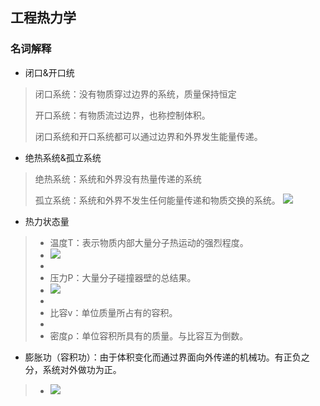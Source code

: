 ## 工程热力学
### 名词解释
- 闭口&开口统
> 闭口系统：没有物质穿过边界的系统，质量保持恒定
>
> 开口系统：有物质流过边界，也称控制体积。
> 
> 闭口系统和开口系统都可以通过边界和外界发生能量传递。

- 绝热系统&孤立系统
> 绝热系统：系统和外界没有热量传递的系统
> 
> 孤立系统：系统和外界不发生任何能量传递和物质交换的系统。
> ![](https://ddns.smpi.top:10000/md_attachments/Pasted%20image%2020220425101233.png)

- 热力状态量
>- 温度T：表示物质内部大量分子热运动的强烈程度。
>- ![](https://ddns.smpi.top:10000/md_attachments/Pasted%20image%2020220425101652.png)
>- 
>- 压力P：大量分子碰撞器壁的总结果。
>- ![](https://ddns.smpi.top:10000/md_attachments/Pasted%20image%2020220425102133.png)
>- 
>- 比容v：单位质量所占有的容积。
>- 
>- 密度ρ：单位容积所具有的质量。与比容互为倒数。

- 膨胀功（容积功）：由于体积变化而通过界面向外传递的机械功。有正负之分，系统对外做功为正。
>- ![](https://ddns.smpi.top:10000/md_attachments/Pasted%20image%2020220425103558.png)
